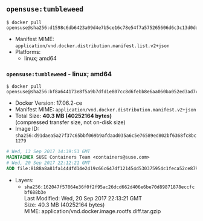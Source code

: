## `opensuse:tumbleweed`

```console
$ docker pull opensuse@sha256:d1598c6db6423a09d4e7b5ce16c78e54f7a575265606d6c3c13d0ddc2a4406f2
```

-	Manifest MIME: `application/vnd.docker.distribution.manifest.list.v2+json`
-	Platforms:
	-	linux; amd64

### `opensuse:tumbleweed` - linux; amd64

```console
$ docker pull opensuse@sha256:bf8a644173e8f5a9b7dfd1e807cc8d6febb8e6aa060ba052ed3ad7cacc6a99e9
```

-	Docker Version: 17.06.2-ce
-	Manifest MIME: `application/vnd.docker.distribution.manifest.v2+json`
-	Total Size: **40.3 MB (40252164 bytes)**  
	(compressed transfer size, not on-disk size)
-	Image ID: `sha256:d91daea5a27f37c65bbf069b9afdaad035a6c5e76589ed802bf6368fc8bc1279`

```dockerfile
# Wed, 13 Sep 2017 14:39:53 GMT
MAINTAINER SUSE Containers Team <containers@suse.com>
# Wed, 20 Sep 2017 22:12:21 GMT
ADD file:8188a8a81fa1444fd14e2419c66c647df121454d530375954c1feca52ce879b9 in / 
```

-	Layers:
	-	`sha256:162047f57064e36f0f2f95ac26dcd662d406e6be70d89871878eccfcbf688b3e`  
		Last Modified: Wed, 20 Sep 2017 22:13:21 GMT  
		Size: 40.3 MB (40252164 bytes)  
		MIME: application/vnd.docker.image.rootfs.diff.tar.gzip
